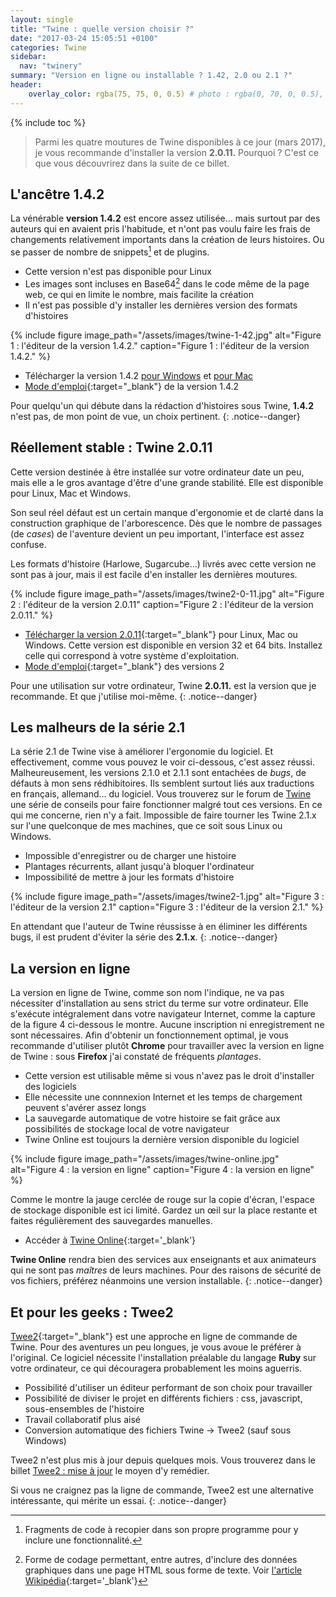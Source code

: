 ```yaml
---
layout: single
title: "Twine : quelle version choisir ?"
date: "2017-03-24 15:05:51 +0100"
categories: Twine
sidebar:
  nav: "twinery"
summary: "Version en ligne ou installable ? 1.42, 2.0 ou 2.1 ?"
header:
    overlay_color: rgba(75, 75, 0, 0.5) # photo : rgba(0, 70, 0, 0.5), twine : rgba(75, 75, 0, 0.5), jekyll : rgba(0, 20, 120, 0.5), divers : rgba(0, 0, 70, 0.5)
---
```


{% include toc %}
> Parmi les quatre moutures de Twine disponibles à ce jour (mars 2017), je vous recommande d'installer la version **2.0.11.** Pourquoi ? C'est ce que vous découvrirez dans la suite de ce billet.

## L'ancêtre 1.4.2

La vénérable **version 1.4.2** est encore assez utilisée... mais surtout par des auteurs qui en avaient pris l'habitude, et n'ont pas voulu faire les frais de changements relativement importants dans la création de leurs histoires. Ou se passer de nombre de snippets[^snippets] et de plugins.

* Cette version n'est pas disponible pour Linux
* Les images sont incluses en Base64[^Base64] dans le code même de la page web, ce qui en limite le nombre, mais facilite la création
* Il n'est pas possible d'y installer les dernières version des formats d'histoires

{% include figure image_path="/assets/images/twine-1-42.jpg" alt="Figure 1 : l'éditeur de la version 1.4.2." caption="Figure 1 : l'éditeur de la version 1.4.2." %}

* Télécharger la version 1.4.2 [pour Windows](http://twinery.org/downloads/twine_1.4.2_win.exe) et [pour Mac](http://twinery.org/downloads/twine_1.4.2_osx.zip)
* [Mode d'emploi](http://twinery.org/wiki/twine1:reference){:target="_blank"} de la version 1.4.2

Pour quelqu'un qui débute dans la rédaction d'histoires sous Twine, **1.4.2** n'est pas, de mon point de vue, un choix  pertinent.
{: .notice--danger}

## Réellement stable : Twine 2.0.11

Cette version destinée à être installée sur votre ordinateur date un peu, mais elle a le gros avantage d'être d'une grande stabilité. Elle est disponible pour Linux, Mac et Windows.

Son seul réel défaut est un certain manque d'ergonomie et de clarté dans la construction graphique de l'arborescence. Dès que le nombre de passages (de *cases*) de l'aventure devient un peu important, l'interface est assez confuse.

Les formats d'histoire (Harlowe, Sugarcube...) livrés avec cette version ne sont pas à jour, mais il est facile d'en installer les dernières moutures.

{% include figure image_path="/assets/images/twine2-0-11.jpg" alt="Figure 2 : l'éditeur de la version 2.0.11" caption="Figure 2 : l'éditeur de la version 2.0.11." %}

* [Télécharger la version 2.0.11](http://twinery.org/){:target="_blank"} pour Linux, Mac ou Windows. Cette version est disponible en version 32 et 64 bits. Installez celle qui correspond à votre système d'exploitation.
* [Mode d'emploi](http://twinery.org/wiki/twine2:guide){:target="_blank"} des versions 2

Pour une utilisation sur votre ordinateur, Twine **2.0.11.** est la version que je recommande. Et que j'utilise moi-même.
{: .notice--danger}

## Les malheurs de la série 2.1

La série 2.1 de Twine vise à améliorer l'ergonomie du logiciel. Et effectivement, comme vous pouvez le voir ci-dessous, c'est assez réussi. Malheureusement, les versions 2.1.0 et 2.1.1 sont entachées de *bugs*, de défauts à mon sens rédhibitoires. Ils semblent surtout liés aux traductions en français, allemand... du logiciel. Vous trouverez sur le forum de [Twine](http://twinery.org/forum/) une série de conseils pour faire fonctionner malgré tout ces versions. En ce qui me concerne, rien n'y a fait. Impossible de faire tourner les Twine 2.1.x sur l'une quelconque de mes machines, que ce soit sous Linux ou Windows.

* Impossible d'enregistrer ou de charger une histoire
* Plantages récurrents, allant jusqu'à bloquer l'ordinateur
* Impossibilité de mettre à jour les formats d'histoire


{% include figure image_path="/assets/images/twine2-1.jpg" alt="Figure 3 : l'éditeur de la version 2.1" caption="Figure 3 : l'éditeur de la version 2.1." %}

En attendant que l'auteur de Twine réussisse à en éliminer les différents bugs, il est prudent d'éviter la série des  **2.1.x**.
{: .notice--danger}

## La version en ligne

La version en ligne de Twine, comme son nom l'indique, ne va pas nécessiter d'installation au sens strict du terme sur votre ordinateur. Elle s'exécute intégralement dans votre navigateur Internet, comme la capture de la figure 4 ci-dessous le montre. Aucune inscription ni enregistrement ne sont nécessaires.
Afin d'obtenir un fonctionnement optimal, je vous recommande d'utiliser plutôt **Chrome** pour travailler avec la version en ligne de Twine : sous **Firefox** j'ai constaté de fréquents *plantages*.

* Cette version est utilisable même si vous n'avez pas le droit d'installer des logiciels
* Elle nécessite une connnexion Internet et les temps de chargement peuvent s'avérer assez longs
* La sauvegarde automatique de votre histoire se fait grâce aux possibilités de stockage local de votre navigateur
* Twine Online est toujours la dernière version disponible du logiciel

{% include figure image_path="/assets/images/twine-online.jpg" alt="Figure 4 : la version en ligne" caption="Figure 4 : la version en ligne" %}

Comme le montre la jauge cerclée de rouge sur la copie d'écran, l'espace de stockage disponible est ici limité. Gardez un œil sur la place restante et faites régulièrement des sauvegardes manuelles.

* Accéder à [Twine Online](https://twinery.org/2){:target='_blank'}

**Twine Online** rendra bien des services aux enseignants et aux animateurs qui ne sont pas *maîtres* de leurs machines. Pour des raisons de sécurité de vos fichiers, préférez néanmoins une version installable.
{: .notice--danger}

## Et pour les geeks : Twee2

[Twee2](https://dan-q.github.io/twee2/){:target="_blank"} est une approche en ligne de commande de Twine. Pour des aventures un peu longues, je vous avoue le préférer à l'original. Ce logiciel nécessite l'installation préalable du langage **Ruby** sur votre ordinateur, ce qui découragera probablement les moins aguerris.

* Possibilité d'utiliser un éditeur performant de son choix pour travailler
* Possibilité de diviser le projet en différents fichiers : css, javascript, sous-ensembles de l'histoire
* Travail collaboratif plus aisé
* Conversion automatique des fichiers Twine -> Twee2 (sauf sous Windows)

Twee2 n'est plus mis à jour depuis quelques mois. Vous trouverez dans le billet [Twee2 : mise à jour](/twine/twee2-mise-ajour/) le moyen d'y remédier.

Si vous ne craignez pas la ligne de commande, Twee2 est une alternative intéressante, qui mérite un essai.
{: .notice--danger}

[^snippets]:Fragments de code à recopier dans son propre programme pour y inclure une fonctionnalité.
[^Base64]:Forme de codage permettant, entre autres, d'inclure des données graphiques dans une page HTML sous forme de texte. Voir [l'article Wikipédia](https://fr.wikipedia.org/wiki/Base64){:target='_blank'}
